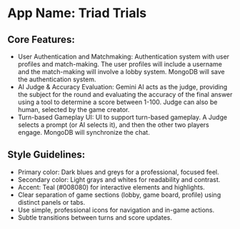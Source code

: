 # **App Name**: Triad Trials

## Core Features:

- User Authentication and Matchmaking: Authentication system with user profiles and match-making. The user profiles will include a username and the match-making will involve a lobby system. MongoDB will save the authentication system.
- AI Judge & Accuracy Evaluation: Gemini AI acts as the judge, providing the subject for the round and evaluating the accuracy of the final answer using a tool to determine a score between 1-100. Judge can also be human, selected by the game creator.
- Turn-based Gameplay UI: UI to support turn-based gameplay. A Judge selects a prompt (or AI selects it), and then the other two players engage. MongoDB will synchronize the chat.

## Style Guidelines:

- Primary color: Dark blues and greys for a professional, focused feel.
- Secondary color: Light grays and whites for readability and contrast.
- Accent: Teal (#008080) for interactive elements and highlights.
- Clear separation of game sections (lobby, game board, profile) using distinct panels or tabs.
- Use simple, professional icons for navigation and in-game actions.
- Subtle transitions between turns and score updates.
